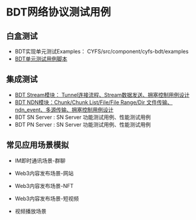 

# BDT网络协议测试用例

## 白盒测试
+  BDT实现单元测试Examples：  CYFS/src/component/cyfs-bdt/examples
+  [BDT单元测试用例脚本](../../../../CYFS/src/component/cyfs-bdt/examples)

## 集成测试

+ [BDT Stream模块： Tunnel连接流程、Stream数据发送、拥塞控制用例设计](./stream/BDT_Stream测试用例设计.md)
+ [BDT NDN模块：Chunk/Chunk List/File/File Range/Dir 文件传输、ndn_event、多源传输、拥塞控制用例设计](./NDN/BDT_NDN传输数据测试用例.md)  
+ BDT SN Server : SN Server 功能测试用例、性能测试用例
+ BDT PN Server : SN Server 功能测试用例、性能测试用例  

## 常见应用场景模拟

+ IM即时通讯场景-群聊

+ Web3内容发布场景-网站

+ Web3内容发布场景-NFT

+ Web3内容发布场景-短视频

+ 视频播放场景

